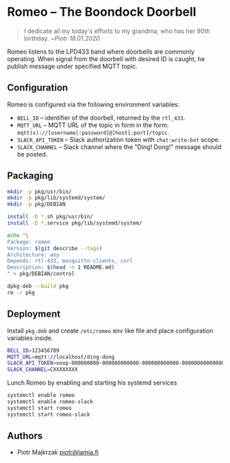 Romeo – The Boondock Doorbell
=============================

> I dedicate all my today's efforts to my grandma, who has her 90th birthday.
> ~_Piotr 18.01.2020_

Romeo listens to the LPD433 band where doorbells are commonly operating. When signal from the doorbell with desired ID is caught, he publish message under specified MQTT topic.


Configuration
-------------

Romeo is configured via the following environment variables:

- `BELL_ID` – identifier of the doorbell, returned by the `rtl_433`.
- `MQTT_URL` – MQTT URL of the topic in form in the form: `mqtt(s)://[username[:password]@]host[:port]/topic`.
- `SLACK_API_TOKEN` – Slack authorization token with `chat:write:bot` scope.
- `SLACK_CHANNEL` – Slack channel where the "Ding! Dong!" message should be posted.


Packaging
---------

```sh
mkdir -p pkg/usr/bin/
mkdir -p pkg/lib/systemd/system/
mkdir -p pkg/DEBIAN

install -D *.sh pkg/usr/bin/
install -D *.service pkg/lib/systemd/system/

echo "\
Package: romeo
Version: $(git describe --tags)
Architecture: any
Depends: rtl-433, mosquitto-clients, curl
Description: $(head -n 1 README.md)
" > pkg/DEBIAN/control

dpkg-deb --build pkg
rm -r pkg
```


Deployment
----------

Install `pkg.deb` and create `/etc/romeo` env like file and place configuration variables inside.
```sh
BELL_ID=123456789
MQTT_URL=mqtt://localhost/ding-dong
SLACK_API_TOKEN=xoxp-000000000-000000000000-000000000000-00000000000000000000000000000000
SLACK_CHANNEL=CXXXXXXXX
```

Lunch Romeo by enabling and starting his systemd services
```sh
systemctl enable romeo
systemctl enable romeo-slack
systemctl start romeo
systemctl start romeo-slack
```


Authors
-------
- Piotr Majkrzak <piotr@lamia.fi>
